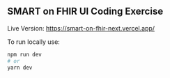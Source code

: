 ## SMART on FHIR UI Coding Exercise

Live Version: https://smart-on-fhir-next.vercel.app/

To run locally use:

```bash
npm run dev
# or
yarn dev
```